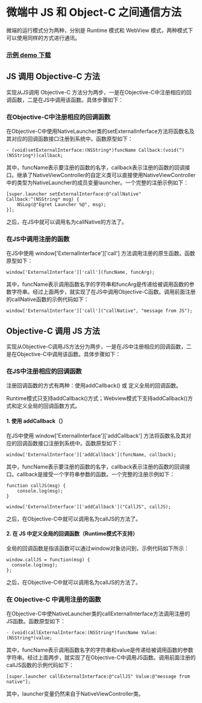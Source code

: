 # 微端中 JS 和 Object-C 之间通信方法

微端的运行模式分为两种，分别是 Runtime 模式和 WebView 模式，两种模式下可以使用同样的方式进行通讯。

### [示例 demo 下载](http://tool.egret-labs.org/microclient/doc/zip/jsToOC_2.zip)

## JS 调用 Objective-C 方法

实现从JS调用 Objective-C 方法分为两步，一是在Objective-C中注册相应的回调函数，二是在JS中调用该函数。具体步骤如下：

### 在Objective-C中注册相应的回调函数


在Objective-C中使用NativeLauncher类的setExternalInferface方法将函数名及其对应的回调函数接口注册到系统中。函数原型如下：

```
- (void)setExternalInterface:(NSString*)funcName Callback:(void(^)(NSString*))callback;
```

其中，funcName表示要注册的函数的名字，callback表示注册的函数的回调接口。继承了NativeViewController的自定义类可以直接使用NativeViewController中的类型为NativeLauncher的成员变量launcher。一个完整的注册示例如下：


```
[super.launcher setExternalInterface:@"callNative" Callback:^(NSString* msg) {
    NSLog(@"Egret Launcher %@", msg);
}];
```

之后，在JS中就可以调用名为callNative的方法了。

### 在JS中调用注册的函数

在JS中使用 window['ExternalInterface']['call'] 方法调用注册的原生函数。函数原型如下：


```
window['ExternalInterface']['call'](funcName, funcArg);
```

其中，funcName表示调用函数名字的字符串和funcArg是传递给被调用函数的参数字符串。经过上面两步，就实现了在JS中调用Objective-C函数。调用前面注册的callNative函数的示例代码如下：


```
window['ExternalInterface']['call']("callNative", "message from JS");
```

## Objective-C 调用 JS 方法

实现从Objective-C调用JS方法分为两步，一是在JS中注册相应的回调函数，二是在Objective-C中调用该函数。具体步骤如下：

### 在JS中注册相应的回调函数

注册回调函数的方式有两种：使用addCallback() 或 定义全局的回调函数。

Runtime模式只支持addCallback()方式；Webview模式下支持addCallback()方式和定义全局的回调函数方式。

#### 1. 使用 addCallback（）

在JS中使用 window['ExternalInterface']['addCallback'] 方法将函数名及其对应的回调函数接口注册到系统中。函数原型如下：

```
window['ExternalInterface']['addCallback'](funcName, callback);
```

其中，funcName表示要注册的函数的名字，callback表示注册的函数的回调接口。callback是接受一个字符串参数的函数。一个完整的注册示例如下：


```
function callJS(msg) {
    console.log(msg);
}

window['ExternalInterface']['addCallback']("CallJS", callJS);
```

之后，在Objective-C中就可以调用名为callJS的方法了。

#### 2. 在 JS 中定义全局的回调函数（Runtime模式不支持）

全局的回调函数是指该函数可以通过window对象访问到，示例代码如下所示：


```
window.callJS = function(msg) {
  console.log(msg);  
};
```


之后，在Objective-C中就可以调用名为callJS的方法了。

### 在 Objective-C 中调用注册的函数


在Objective-C中使NativeLauncher类的callExternalInterface方法调用注册的JS函数。函数原型如下：

```
- (void)callExternalInterface:(NSString*)funcName Value:(NSString*)value;
```

其中，funcName表示调用函数名字的字符串和value是传递给被调用函数的参数字符串。经过上面两步，就实现了在Objective-C中调用JS函数。调用前面注册的callJS函数的示例代码如下：


```
[super.launcher callExternalInterface:@"callJS" Value:@"message from native"];
```

其中，launcher变量仍然来自于NativeViewController类。


